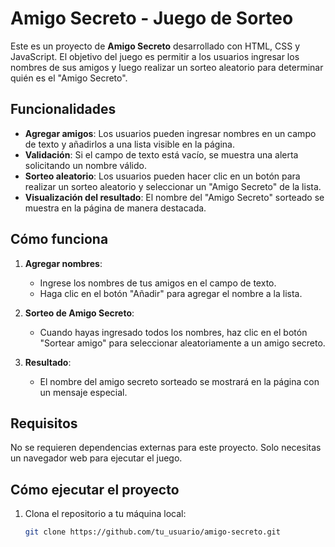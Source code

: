 # Amigo Secreto - Juego de Sorteo

Este es un proyecto de **Amigo Secreto** desarrollado con HTML, CSS y JavaScript. El objetivo del juego es permitir a los usuarios ingresar los nombres de sus amigos y luego realizar un sorteo aleatorio para determinar quién es el "Amigo Secreto".

## Funcionalidades

- **Agregar amigos**: Los usuarios pueden ingresar nombres en un campo de texto y añadirlos a una lista visible en la página.
- **Validación**: Si el campo de texto está vacío, se muestra una alerta solicitando un nombre válido.
- **Sorteo aleatorio**: Los usuarios pueden hacer clic en un botón para realizar un sorteo aleatorio y seleccionar un "Amigo Secreto" de la lista.
- **Visualización del resultado**: El nombre del "Amigo Secreto" sorteado se muestra en la página de manera destacada.

## Cómo funciona

1. **Agregar nombres**: 
   - Ingrese los nombres de tus amigos en el campo de texto.
   - Haga clic en el botón "Añadir" para agregar el nombre a la lista.
   
2. **Sorteo de Amigo Secreto**: 
   - Cuando hayas ingresado todos los nombres, haz clic en el botón "Sortear amigo" para seleccionar aleatoriamente a un amigo secreto.

3. **Resultado**: 
   - El nombre del amigo secreto sorteado se mostrará en la página con un mensaje especial.

## Requisitos

No se requieren dependencias externas para este proyecto. Solo necesitas un navegador web para ejecutar el juego.

## Cómo ejecutar el proyecto

1. Clona el repositorio a tu máquina local:

   ```bash
   git clone https://github.com/tu_usuario/amigo-secreto.git
